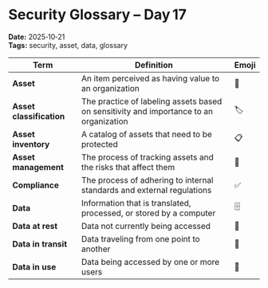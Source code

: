 # Security Glossary – Day 17

**Date:** 2025‑10‑21  
**Tags:** security, asset, data, glossary

| Term | Definition | Emoji |
|------|------------|-------|
| **Asset** | An item perceived as having value to an organization | 💎 |
| **Asset classification** | The practice of labeling assets based on sensitivity and importance to an organization | 🏷️ |
| **Asset inventory** | A catalog of assets that need to be protected | 📋 |
| **Asset management** | The process of tracking assets and the risks that affect them | 🔧 |
| **Compliance** | The process of adhering to internal standards and external regulations | ✅ |
| **Data** | Information that is translated, processed, or stored by a computer | 🗄️ |
| **Data at rest** | Data not currently being accessed | 🛌 |
| **Data in transit** | Data traveling from one point to another | 🚚 |
| **Data in use** | Data being accessed by one or more users | 👥 |
